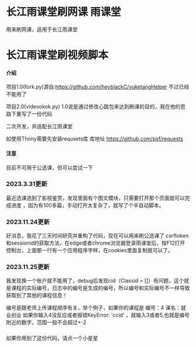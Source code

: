 # 长江雨课堂刷网课 雨课堂
用来刷网课，适用于长江雨课堂
# 长江雨课堂刷视频脚本

#### 介绍

项目1.0(fork.py)源自:https://github.com/heyblackC/yuketangHelper  不过已经不能用了

项目2.0(videookok.py) 1.0说是通过修改心跳包来达到刷课的目的，我在他的思路下重写了一份代码

二次开发，并适配长江雨课堂

如使用Thony需要先安装requsets库
库地址 https://github.com/psf/requests
#### 注意

目前不可用于公选课，但可以尝试一下
### 2023.3.31更新
最近选课选到了影视鉴赏，发现里面有个图文模块，只需要打开那个页面就可以完成进度
，因为有100多篇，手动打开太复杂了，就写了个半自动脚本。
### 2023.11.24更新
好消息，我花了三天时间研究并重构了代码，现在可以用来刷公选课了
csrftoken和sessionid的获取方法，在edge或者chrome浏览器登录雨课堂后，按F12打开控制台，上面那一行有一个应用程序字样，在cookies里面复制就可以了。
### 2023.11.25更新
我发现换一个账户就不能用了，debug后发现cid（Classid = []）有问题，这个就是课程的实际编号，日志中的编号是生成的编号，所以编号和实际编号不一样导致获取到了其他的课程信息！

编号是跟老师上传课程顺序有关，举个例子，如果你的课程是 编号：4 课名：就业创业 如果你输入4没反应或者报错KeyError: 'ccid' ，就输入3或者5,也就是编号附近的数字，范围一般不会超过+-2
###
如果你用到了这份代码，请点一个小星星
